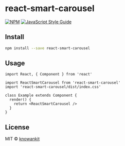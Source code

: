 # react-smart-carousel

[![NPM](https://img.shields.io/npm/v/react-smart-carousel.svg)](https://www.npmjs.com/package/react-smart-carousel) [![JavaScript Style Guide](https://img.shields.io/badge/code_style-standard-brightgreen.svg)](https://standardjs.com)

## Install

```bash
npm install --save react-smart-carousel
```

## Usage

```tsx
import React, { Component } from 'react'

import ReactSmartCarousel from 'react-smart-carousel'
import 'react-smart-carousel/dist/index.css'

class Example extends Component {
  render() {
    return <ReactSmartCarousel />
  }
}
```

## License

MIT © [knowankit](https://github.com/knowankit)
